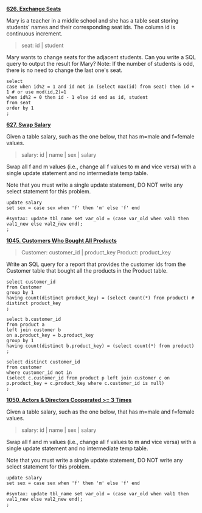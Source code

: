 **[626. Exchange Seats](https://zhuanlan.zhihu.com/p/259760085)** 

Mary is a teacher in a middle school and she has a table seat storing students' names and their corresponding seat ids.
The column id is continuous increment.

> seat: id | student

Mary wants to change seats for the adjacent students. Can you write a SQL query to output the result for Mary? Note: If the number of students is odd, there is no need to change the last one's seat.

```
select 
case when id%2 = 1 and id not in (select max(id) from seat) then id + 1 # or use mod(id,2)=1
when id%2 = 0 then id - 1 else id end as id, student
from seat
order by 1
;
```

**[627. Swap Salary](https://zhuanlan.zhihu.com/p/259763823)** 

Given a table salary, such as the one below, that has m=male and f=female values.

> salary: id | name | sex | salary

Swap all f and m values (i.e., change all f values to m and vice versa) with a single update statement and no intermediate temp table.

Note that you must write a single update statement, DO NOT write any select statement for this problem.

```
update salary
set sex = case sex when 'f' then 'm' else 'f' end

#syntax: update tbl_name set var_old = (case var_old when val1 then val1_new else val2_new end);
;
```

**[1045. Customers Who Bought All Products](https://zhuanlan.zhihu.com/p/259932220)** 

> Customer: customer_id | product_key
> Product: product_key

Write an SQL query for a report that provides the customer ids from the Customer table that bought all the products in the Product table.

```
select customer_id
from Customer 
group by 1
having count(distinct product_key) = (select count(*) from product) # distinct product_key
;

select b.customer_id
from product a
left join customer b
on a.product_key = b.product_key
group by 1
having count(distinct b.product_key) = (select count(*) from product)
;

select distinct customer_id
from customer
where customer_id not in 
(select c.customer_id from product p left join customer c on p.product_key = c.product_key where c.customer_id is null)
;
```


**[1050. Actors & Directors Cooperated >= 3 Times](https://zhuanlan.zhihu.com/p/259934531)** 

Given a table salary, such as the one below, that has m=male and f=female values.

> salary: id | name | sex | salary

Swap all f and m values (i.e., change all f values to m and vice versa) with a single update statement and no intermediate temp table.

Note that you must write a single update statement, DO NOT write any select statement for this problem.

```
update salary
set sex = case sex when 'f' then 'm' else 'f' end

#syntax: update tbl_name set var_old = (case var_old when val1 then val1_new else val2_new end);
;
```
